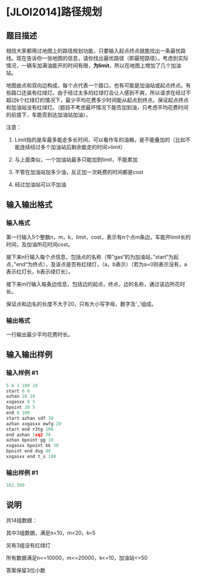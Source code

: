 # [JLOI2014]路径规划

## 题目描述

相信大家都用过地图上的路径规划功能，只要输入起点终点就能找出一条最优路线。现在告诉你一张地图的信息，请你找出最优路径（即最短路径）。考虑到实际情况，一辆车加满油能开的时间有限，**为limit**，所以在地图上增加了几个加油站。

地图由点和双向边构成，每个点代表一个路口，也有可能是加油站或起点终点。有些路口还装有红绿灯。由于经过太多的红绿灯会让人感到不爽，所以请求在经过不超过k个红绿灯的情况下，最少平均花费多少时间能从起点到终点。保证起点终点和加油站没有红绿灯。（题目不考虑最坏情况下能否加到油，只考虑平均花费时间的前提下，车能否到达加油站加油）。

注意：

1. Limit指的是车最多能走多长时间，可以看作车的油箱，是不能叠加的（比如不能连续经过多个加油站后剩余能走的时间>limit）

2. 与上面类似，一个加油站最多只能加到limit，不能累加

3. 不管在加油站加多少油，反正加一次耗费的时间都是cost

4. 经过加油站可以不加油

## 输入输出格式

### 输入格式

第一行输入5个整数n，m，k，limit，cost，表示有n个点m条边，车能开limit长的时间，及加油所花时间cost。

接下来n行输入每个点信息，包括点的名称（带”gas“的为加油站，”start“为起点，”end“为终点），及该点是否有红绿灯，（a，b表示）（若为a=0则表示没有，a表示红灯长，b表示绿灯长）。

接下来m行输入每条边信息，包括边的起点，终点，边的名称，通过该边所花时长。

保证点和边名的长度不大于20，只有大小写字母，数字及'\_'组成。

### 输出格式

一行输出最少平均花费时长。

## 输入输出样例

### 输入样例 #1

```cpp
5 8 1 100 10
start 0 0
azhan 10 10
xxgasxx 0 5
bpoint 20 5
end 0 100
start azhan sdf 30
azhan xxgasxx ewfg 20
start end r3tg 200
end azhan 1xq2 70
azhan bpoint gg 10
xxgasxx bpoint kk 30
bpoint end dsg 40
xxgasxx end t_s 100
```


### 输出样例 #1

```cpp
162.500
```


## 说明

共14组数据：

其中3组数据，满足n<10，m<20，k<5

另有3组没有红绿灯

所有数据满足n<=10000，m<=20000，k<=10，加油站<=50

答案保留3位小数

